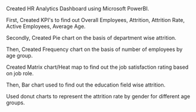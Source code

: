 Created HR Analytics Dashboard using Microsoft PowerBI.

First, Created KPI's to find out Overall Employees, Attrition, Attrition Rate, Active Employees, Average Age.

Secondly, Created Pie chart on the basis of department wise attrition.

Then, Created Frequency chart on the basis of number of employees by age group. 

Created Matrix chart/Heat map to find out the job satisfaction rating based on job role.

Then, Bar chart used to find out the education field wise attrition.

Used donut charts to represent the attrition rate by gender for different age groups.

